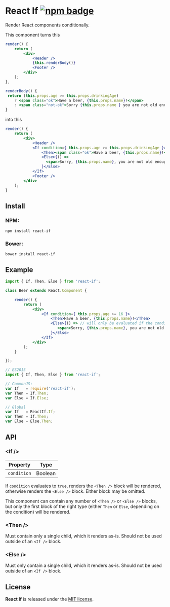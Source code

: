 
# React If [![npm badge](http://img.shields.io/npm/v/react-if.svg)](https://www.npmjs.com/package/react-if)

Render React components conditionally.

This component turns this

```jsx
render() {
    return (
        <div>
            <Header />
            {this.renderBody()}
            <Footer />
        </div>
    );
},

renderBody() {
 return (this.props.age >= this.props.drinkingAge)
    ? <span class="ok">Have a beer, {this.props.name}!</span>
    : <span class="not-ok">Sorry {this.props.name } you are not old enough.</span>;
}
```

into this

```jsx
render() {
    return (
        <div>
            <Header />
            <If condition={ this.props.age >= this.props.drinkingAge }>
                <Then><span class="ok">Have a beer, {this.props.name}!</span></Then>
                <Else>{() =>
                  <span>Sorry, {this.props.name}, you are not old enough.</span>
                }</Else>
            </If>
            <Footer />
        </div>
    );
}
```

## Install

### NPM:

    npm install react-if

### Bower:

    bower install react-if


## Example

```jsx
import { If, Then, Else } from 'react-if';

class Beer extends React.Component {

    render() {
        return (
            <div>
                <If condition={ this.props.age >= 16 }>
                    <Then>Have a beer, {this.props.name}!</Then>
                    <Else>{() => // will only be evaluated if the condition fails.
                       <span>Sorry, {this.props.name}, you are not old enough.</span>
                    }</Else>
                </If>
            </div>
        );
    }

});
```

```jsx
// ES2015
import { If, Then, Else } from 'react-if';

// CommonJS:
var If   = require('react-if');
var Then = If.Then;
var Else = If.Else;

// Global
var If   = ReactIf.If;
var Then = If.Then;
var Else = Else.Then;
```

## API

### &lt;If /&gt;

| Property        | Type  |
| ------------- | ------- |
| `condition`   | Boolean |

If `condition` evaluates to `true`, renders the `<Then />` block will be rendered, otherwise renders the `<Else />` block. Either block may be omitted.

This component can contain any number of `<Then />` or `<Else />` blocks, but only the first block of the right type (either `Then` or `Else`, depending on the condition) will be rendered.

### &lt;Then /&gt;
Must contain only a single child, which it renders as-is. Should not be used outside of an `<If />` block.

### &lt;Else /&gt;
Must only contain a single child, which it renders as-is. Should not be used outside of an `<If />` block.

## License

**React If** is released under the [MIT license](http://romac.mit-license.org).

